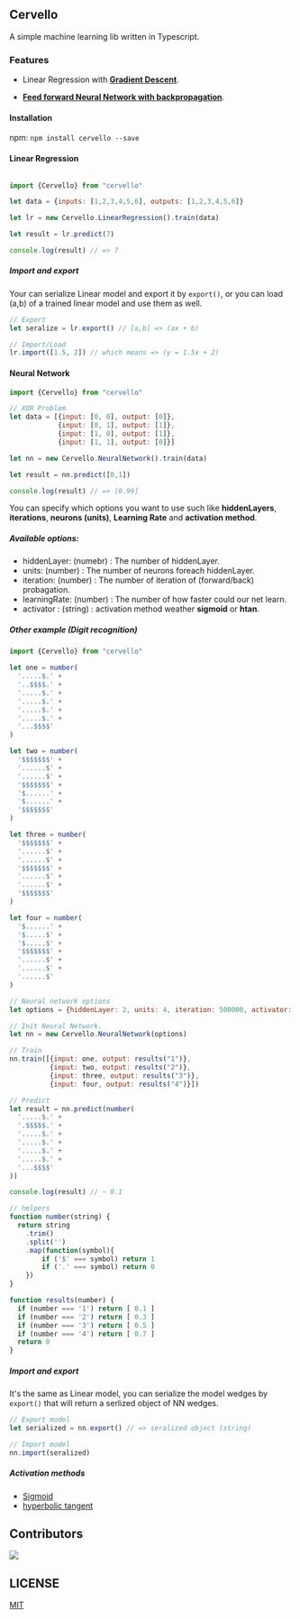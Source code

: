 ## Cervello

A simple machine learning lib written in Typescript.

### Features

- Linear Regression with **[Gradient Descent](https://www.kdnuggets.com/2017/04/simple-understand-gradient-descent-algorithm.html)**.

- **[Feed forward Neural Network with backpropagation](https://brilliant.org/wiki/feedforward-neural-networks)**.


#### Installation

npm: `npm install cervello --save`


#### Linear Regression

```javascript

import {Cervello} from "cervello"

let data = {inputs: [1,2,3,4,5,6], outputs: [1,2,3,4,5,6]}

let lr = new Cervello.LinearRegression().train(data)

let result = lr.predict(7)

console.log(result) // => 7

```

##### Import and export

Your can serialize Linear model and export it by `export()`, or you can load (a,b) of a trained linear model and use them as well.

```javascript
// Export
let seralize = lr.export() // [a,b] => (ax + b) 

// Import/Load
lr.import([1.5, 2]) // which means => (y = 1.5x + 2)
```

#### Neural Network

```javascript
import {Cervello} from "cervello"

// XOR Problem
let data = [{input: [0, 0], output: [0]},
            {input: [0, 1], output: [1]},
            {input: [1, 0], output: [1]},
            {input: [1, 1], output: [0]}]

let nn = new Cervello.NeuralNetwork().train(data)

let result = nn.predict([0,1])

console.log(result) // => [0.99]

```

You can specify which options you want to use such like **hiddenLayers**, **iterations**, **neurons (units)**, **Learning Rate** and **activation method**.

##### Available options:

- hiddenLayer: (numebr)  : The number of hiddenLayer.
- units: (number)        : The number of neurons foreach hiddenLayer.
- iteration: (number)    : The number of iteration of (forward/back) probagation.
- learningRate: (number) : The number of how faster could our net learn.
- activator : (string)  : activation method weather **sigmoid** or **htan**.


##### Other example (Digit recognition)

```javascript
import {Cervello} from "cervello"

let one = number(
  '.....$.' +
  '..$$$$.' +
  '.....$.' +
  '.....$.' +
  '.....$.' +
  '.....$.' +
  '...$$$$'
)

let two = number(
  '$$$$$$$' +
  '......$' +
  '......$' +
  '$$$$$$$' +
  '$......' +
  '$......' +
  '$$$$$$$'
)

let three = number(
  '$$$$$$$' +
  '......$' +
  '......$' +
  '$$$$$$$' +
  '......$' +
  '......$' +
  '$$$$$$$'
)

let four = number(
  '$......' +
  '$.....$' +
  '$.....$' +
  '$$$$$$$' +
  '......$' +
  '......$' +
  '......$'
)

// Neural network options
let options = {hiddenLayer: 2, units: 4, iteration: 500000, activator: "sigmoid"}

// Init Neural Network.
let nn = new Cervello.NeuralNetwork(options)

// Train
nn.train([{input: one, output: results("1")},
          {input: two, output: results("2")},
          {input: three, output: results("3")},
          {input: four, output: results("4")}])

// Predict
let result = nn.predict(number(
  '.....$.' +
  '.$$$$$.' +
  '.....$.' +
  '.....$.' +
  '.....$.' +
  '.....$.' +
  '...$$$$'
))

console.log(result) // ~ 0.1

// helpers
function number(string) {
  return string
    .trim()
    .split('')
    .map(function(symbol){
        if ('$' === symbol) return 1
        if ('.' === symbol) return 0
    })
}

function results(number) {
  if (number === '1') return [ 0.1 ]
  if (number === '2') return [ 0.3 ]
  if (number === '3') return [ 0.5 ]
  if (number === '4') return [ 0.7 ]
  return 0
}
```
##### Import and export

It's the same as Linear model, you can serialize the model wedges by `export()` that will return a serlized object of NN wedges. 

```javascript
// Export model
let serialized = nn.export() // => seralized object (string)

// Import model
nn.import(seralized)
```

##### Activation methods

- [Sigmoid](https://www.wikiwand.com/en/Sigmoid_function)
- [hyperbolic tangent](http://reference.wolfram.com/language/ref/Tanh.html)

## Contributors

<a href="https://www.meetup.com/GDGtangier"><img src="https://i.imgur.com/ekYXyPW.png"/></a>

## LICENSE
[MIT](https://opensource.org/licenses/MIT)

